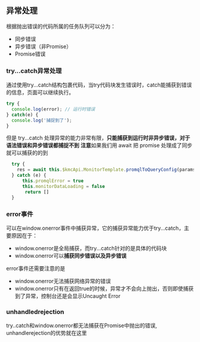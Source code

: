 ## 异常处理


根据抛出错误的代码所属的任务队列可以分为：

- 同步错误
- 异步错误（非Promise）
- Promise错误

### try...catch异常处理

通过使用try...catch结构包裹代码，当try代码块发生错误时，catch能捕获到错误的信息，页面可以继续执行。

```javascript
try {
  console.log(error); // 运行时错误
} catch(e) {
  console.log('捕捉到了');
}
```

但是 try...catch 处理异常的能力非常有限，**只能捕获到运行时非异步错误，对于语法错误和异步错误都捕捉不到**
**注意**如果我们用 await 把 promise 处理成了同步就可以捕获的的到

```javascript
  try {
    res = await this.$kmcApi.MonitorTemplate.promqlToQueryConfig(params)
  } catch (e) {
      this.promqlError = true
      this.monitorDataLoading = false
       return []
  }
```


### error事件

可以在window.onerror事件中捕获异常，它的捕获异常能力优于try...catch，主要原因在于：

- window.onerror是全局捕获，而try...catch针对的是具体的代码块
- window.onerror可以**捕获同步错误以及异步错误**

error事件还需要注意的是

- window.onerror无法捕获网络异常的错误
- window.onerror只有在返回true的时候，异常才不会向上抛出，否则即使捕获到了异常，控制台还是会显示Uncaught Error


### unhandledrejection

try..catch和window.onerror都无法捕获在Promise中抛出的错误, unhandlerejection的优势就在这里



